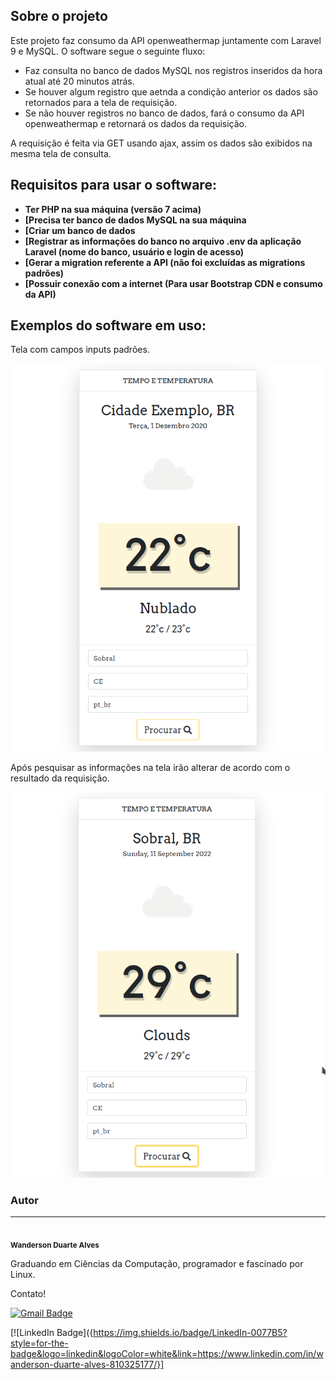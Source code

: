 ## Sobre o projeto

Este projeto faz consumo da API openweathermap juntamente com Laravel 9 e MySQL. O software segue o seguinte fluxo:

- Faz consulta no banco de dados MySQL nos registros inseridos da hora atual até 20 minutos atrás.
- Se houver algum registro que aetnda a condição anterior os dados são retornados para a tela de requisição.
- Se não houver registros no banco de dados, fará o consumo da API openweathermap e retornará os dados da requisição.

A requisição é feita via GET usando ajax, assim os dados são exibidos na mesma tela de consulta.

## Requisitos para usar o software:

- **Ter PHP na sua máquina (versão 7 acima)**
- **[Precisa ter banco de dados MySQL na sua máquina**
- **[Criar um banco de dados**
- **[Registrar as informações do banco no arquivo .env da aplicação Laravel (nome do banco, usuário e login de acesso)**
- **[Gerar a migration referente a API (não foi excluídas as migrations padrões)**
- **[Possuir conexão com a internet (Para usar Bootstrap CDN e consumo da API)**

## Exemplos do software em uso:

Tela com campos inputs padrões.

![Tela padrão](/public/assets/ini.png)

Após pesquisar as informações na tela irão alterar de acordo com o resultado da requisição.

![Retorno](/public/assets/search.png)


### Autor
---

<img style="border-radius: 50%;" src="https://avatars.githubusercontent.com/u/40368246?s=400&u=a7402c2d5af1e41852d39eaf80cb2154223f80db&v=4" width="100px;" alt=""/>
 <br />
 <sub><b>Wanderson Duarte Alves</b></sub>

Graduando em Ciências da Computação, programador e fascinado por Linux.

Contato!

[![Gmail Badge](https://img.shields.io/badge/-wandersondrtlvs.new@gmail.com-c14438?style=flat-square&logo=Gmail&logoColor=white&link=mailto:wandersondrtlvs.new@gmail.com)](mailto:wandersondrtlvs.new@gmail.com)

[![LinkedIn Badge]({https://img.shields.io/badge/LinkedIn-0077B5?style=for-the-badge&logo=linkedin&logoColor=white&link=https://www.linkedin.com/in/wanderson-duarte-alves-810325177/}]
